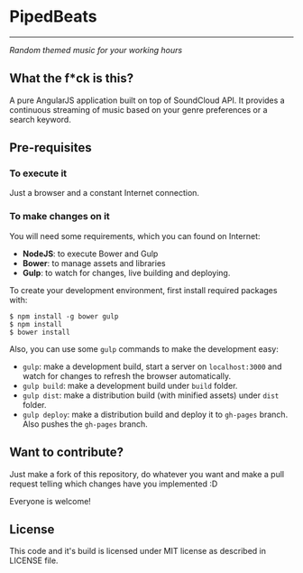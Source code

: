 # PipedBeats
---

*Random themed music for your working hours*

## What the f*ck is this?
A pure AngularJS application built on top of SoundCloud API. It provides a continuous streaming of music based on your genre preferences or a search keyword.

## Pre-requisites

### To execute it
Just a browser and a constant Internet connection.

### To make changes on it
You will need some requirements, which you can found on Internet:

* **NodeJS**: to execute Bower and Gulp
* **Bower**: to manage assets and libraries
* **Gulp**: to watch for changes, live building and deploying.

To create your development environment, first install required packages with:

```
$ npm install -g bower gulp
$ npm install
$ bower install
```

Also, you can use some `gulp` commands to make the development easy:

* `gulp`: make a development build, start a server on `localhost:3000` and watch for changes to refresh the browser automatically.
* `gulp build`: make a development build under `build` folder.
* `gulp dist`: make a distribution build (with minified assets) under `dist` folder.
* `gulp deploy`: make a distribution build and deploy it to `gh-pages` branch. Also pushes the `gh-pages` branch.

## Want to contribute?
Just make a fork of this repository, do whatever you want and make a pull request telling which changes have you implemented :D

Everyone is welcome!

## License
This code and it's build is licensed under MIT license as described in LICENSE file.
